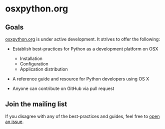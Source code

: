 osxpython.org
=============


Goals
-----

[osxpython.org](http://osxpython.org) is under active development. It strives to offer the following:

* Establish best-practices for Python as a development platform on OSX
	- Installation
	- Configuration
	- Application distribution
	
* A reference guide and resource for Python developers using OS X  
* Anyone can contribute on GitHub via pull request


Join the mailing list
---------------------

If you disagree with any of the best-practices and guides, feel free to [open an issue](https://github.com/kennethreitz/osxpython.org/issues).

